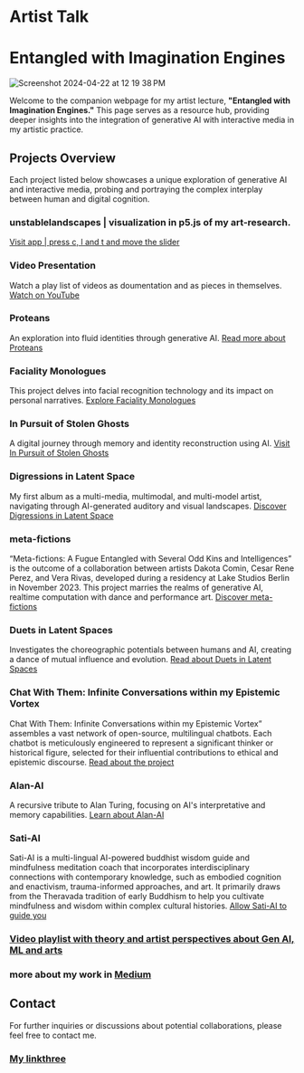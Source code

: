 # Artist Talk
# Entangled with Imagination Engines

![Screenshot 2024-04-22 at 12 19 38 PM](https://github.com/marlonbarrios/entalglesinimaginationengines/assets/90220317/c2037524-e2e5-4d03-bd0e-45c1b18df3d5)

Welcome to the companion webpage for my artist lecture, **"Entangled with Imagination Engines."** This page serves as a resource hub, providing deeper insights into the integration of generative AI with interactive media in my artistic practice.

## Projects Overview
Each project listed below showcases a unique exploration of generative AI and interactive media, probing and portraying the complex interplay between human and digital cognition.

### unstablelandscapes | visualization in p5.js of my art-research.
[Visit app | press c, l and t and move the slider](https://marlonbarrios.github.io/unstablelandscapeinfoviz/)

### Video Presentation
Watch a play list of videos as doumentation and as pieces in themselves.
[Watch on YouTube](https://www.youtube.com/playlist?list=PLC2ijZ2U-avgiulwpSlCbvM2FAbUBtwlz)

### Proteans
An exploration into fluid identities through generative AI.
[Read more about Proteans](https://medium.com/@marlon_21867/proteans-unbound-collection-6dbf51da1650)

### Faciality Monologues
This project delves into facial recognition technology and its impact on personal narratives.
[Explore Faciality Monologues](https://medium.com/@marlon_21867/faciality-monologues-a7b741a82aff)

### In Pursuit of Stolen Ghosts
A digital journey through memory and identity reconstruction using AI.
[Visit In Pursuit of Stolen Ghosts](https://inpursuitoftolenghosts.vercel.app/)

### Digressions in Latent Space
My first album as a multi-media, multimodal, and multi-model artist, navigating through AI-generated auditory and visual landscapes.
[Discover Digressions in Latent Space](https://medium.com/@marlon_21867/digressions-in-latent-space-b11dd9ba46c8)

### meta-fictions
“Meta-fictions: A Fugue Entangled with Several Odd Kins and Intelligences” is the outcome of a collaboration between artists Dakota Comin, Cesar Rene Perez, and Vera Rivas, developed during a residency at Lake Studios Berlin in November 2023. This project marries the realms of generative AI, realtime computation with dance and performance art.
[Discover meta-fictions](https://medium.com/@marlon_21867/meta-fictions-project-description-6bad0678373e)

### Duets in Latent Spaces
Investigates the choreographic potentials between humans and AI, creating a dance of mutual influence and evolution.
[Read about Duets in Latent Spaces](https://medium.com/@marlon_21867/duets-in-latent-spaces-53bcfe49f2db)

### Chat With Them: Infinite Conversations within my Epistemic Vortex
Chat With Them: Infinite Conversations within my Epistemic Vortex” assembles a vast network of open-source, multilingual chatbots. Each chatbot is meticulously engineered to represent a significant thinker or historical figure, selected for their influential contributions to ethical and epistemic discourse. 
[Read about the project](https://marlonbarrios.github.io/chatwiththem/)

### Alan-AI
A recursive tribute to Alan Turing, focusing on AI's interpretative and memory capabilities.
[Learn about Alan-AI](https://medium.com/@marlon_21867/a-recursive-tribute-to-alan-turing-37c6c6534ea7)

### Sati-AI 
Sati-AI is a multi-lingual AI-powered buddhist wisdom guide and mindfulness meditation coach that incorporates interdisciplinary connections with contemporary knowledge, such as embodied cognition and enactivism, trauma-informed approaches, and art. It primarily draws from the Theravada tradition of early Buddhism to help you cultivate mindfulness and wisdom within complex cultural histories.
[Allow Sati-AI to guide you](https://www.sati-ai.app/)

### [Video playlist with theory and artist perspectives about Gen AI, ML and arts](https://youtu.be/K2TSx7lyzaE?si=pcRyeGDLR52iubQp)

### more about my work in [Medium](https://medium.com/@marlon_21867)


## Contact
For further inquiries or discussions about potential collaborations, please feel free to contact me.

### [My linkthree](https://linktr.ee/marlonbarriososolano)
